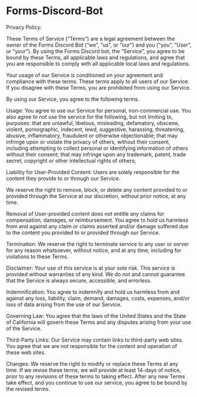 # Forms-Discord-Bot

Privacy Policy:

These Terms of Service (“Terms”) are a legal agreement between the owner of the Forms Discord Bot (“we”, “us”, or “our”) and you (“you”, “User”, or “your”). By using the Forms Discord bot, the “Service”, you agree to be bound by these Terms, all applicable laws and regulations, and agree that you are responsible to comply with all applicable local laws and regulations. 

Your usage of our Service is conditioned on your agreement and compliance with these terms. These terms apply to all users of our Service. If you disagree with these Terms, you are prohibited from using our Service. 


By using our Service, you agree to the following terms. 

Usage:
You agree to use our Service for personal, non-commercial use. You also agree to not use the service for the following, but not limiting to, purposes:
that are unlawful, libelous, misleading, defamatory, obscene, violent, pornographic, indecent, lewd, suggestive, harassing, threatening, abusive, inflammatory, fraudulent or otherwise objectionable;
that may infringe upon or violate the privacy of others, without their consent, including attempting to collect personal or identifying information of others without their consent;
that may infringe upon any trademark, patent, trade secret, copyright or other intellectual rights of others;

Liability for User-Provided Content:
Users are solely responsible for the content they provide to or through our Service. 

We reserve the right to remove, block, or delete any content provided to or provided through the Service at our discretion, without prior notice, at any time.

Removal of User-provided content does not entitle any claims for compensation, damages, or reimbursement. You agree to hold us harmless from and against any claim or claims asserted and/or damage suffered due to the content you provided to or provided through our Service. 

Termination:
We reserve the right to terminate service to any user or server for any reason whatsoever, without notice, and at any time, including for violations to these Terms. 

Disclaimer:
Your use of this service is at your sole risk. This service is provided without warranties of any kind. We do not and cannot guarantee that the Service is always secure, accessible, and errorless. 

Indemnification:
You agree to indemnify and hold us harmless from and against any loss, liability, claim, demand, damages, costs, expenses, and/or loss of data arising from the use of our Service. 

Governing Law:
You agree that the laws of the United States and the State of California will govern these Terms and any disputes arising from your use of the Service.

Third-Party Links:
Our Service may contain links to third-party web sites. You agree that we are not responsible for the content and operation of these web sites.

Changes:
We reserve the right to modify or replace these Terms at any time. If we revise these terms, we will provide at least 14-days of notice, prior to any revisions of these terms to taking effect. After any new Terms take effect, and you continue to use our service, you agree to be bound by the revised terms. 

